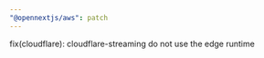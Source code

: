 ```yaml
---
"@opennextjs/aws": patch
---
```


fix(cloudflare): cloudflare-streaming do not use the edge runtime
